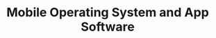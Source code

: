 ---
title: Mobile Operating System and App Software
layout: questions
parent: Questions
grand_parent: CompTIA A+ 220-1102 (Core 2)
permalink: /education/comptia/a-plus/core-two/questions/mobile-os/
has_children: false
questions:
    - question: "True or false? A factory reset preserves the user's personal data."
      answer: "False. Restoring to factory settings means removing all user data and settings."
    - question: "You are updating an internal support knowledge base with advice for troubleshooting mobile devices. What is the first step to take if a user reports that an app will not start?"
      answer: "Use force stop if available and/or reboot the device."
    - question: "You are troubleshooting a user device that keeps powering off unexpectedly. You run hardware diagnostics and confirm there is no component fault or overheating issue. What should your next troubleshooting step be?"
      answer: "Check that the device has sufficient spare storage, and check for updates. If you can’t identify a device-wide fault, test to see whether the issue is associated with use of a single app."
---